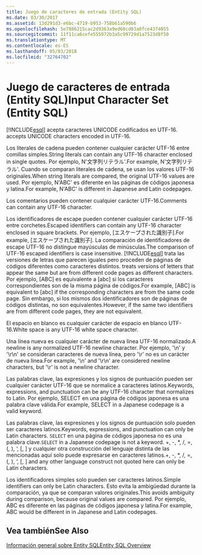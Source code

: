 ```yaml
---
title: Juego de caracteres de entrada (Entity SQL)
ms.date: 03/30/2017
ms.assetid: 13d291d3-e6bc-4719-b953-758b61a590b6
ms.openlocfilehash: 5e7886215cac2d9363a9ed68cd03a0fce4374055
ms.sourcegitcommit: 11f11ca6cefe555972b3a5c99729d1a7523d8f50
ms.translationtype: MT
ms.contentlocale: es-ES
ms.lasthandoff: 05/03/2018
ms.locfileid: "32764702"
---
```

# <a name="input-character-set-entity-sql"></a><span data-ttu-id="a98f7-102">Juego de caracteres de entrada (Entity SQL)</span><span class="sxs-lookup"><span data-stu-id="a98f7-102">Input Character Set (Entity SQL)</span></span>
[!INCLUDE[esql](../../../../../../includes/esql-md.md)]<span data-ttu-id="a98f7-103"> acepta caracteres UNICODE codificados en UTF-16.</span><span class="sxs-lookup"><span data-stu-id="a98f7-103"> accepts UNICODE characters encoded in UTF-16.</span></span>  
  
 <span data-ttu-id="a98f7-104">Los literales de cadena pueden contener cualquier carácter UTF-16 entre comillas simples.</span><span class="sxs-lookup"><span data-stu-id="a98f7-104">String literals can contain any UTF-16 character enclosed in single quotes.</span></span> <span data-ttu-id="a98f7-105">Por ejemplo, N'文字列リテラル'.</span><span class="sxs-lookup"><span data-stu-id="a98f7-105">For example, N'文字列リテラル'.</span></span> <span data-ttu-id="a98f7-106">Cuando se comparan literales de cadena, se usan los valores UTF-16 originales.</span><span class="sxs-lookup"><span data-stu-id="a98f7-106">When string literals are compared, the original UTF-16 values are used.</span></span> <span data-ttu-id="a98f7-107">Por ejemplo, N'ABC' es diferente en las páginas de códigos japonesa y latina.</span><span class="sxs-lookup"><span data-stu-id="a98f7-107">For example, N'ABC' is different in Japanese and Latin codepages.</span></span>  
  
 <span data-ttu-id="a98f7-108">Los comentarios pueden contener cualquier carácter UTF-16.</span><span class="sxs-lookup"><span data-stu-id="a98f7-108">Comments can contain any UTF-16 character.</span></span>  
  
 <span data-ttu-id="a98f7-109">Los identificadores de escape pueden contener cualquier carácter UTF-16 entre corchetes.</span><span class="sxs-lookup"><span data-stu-id="a98f7-109">Escaped identifiers can contain any UTF-16 character enclosed in square brackets.</span></span> <span data-ttu-id="a98f7-110">Por ejemplo, [エスケープされた識別子].</span><span class="sxs-lookup"><span data-stu-id="a98f7-110">For example, [エスケープされた識別子].</span></span> <span data-ttu-id="a98f7-111">La comparación de identificadores de escape UTF-16 no distingue mayúsculas de minúsculas.</span><span class="sxs-lookup"><span data-stu-id="a98f7-111">The comparison of UTF-16 escaped identifiers is case insensitive.</span></span> [!INCLUDE[esql](../../../../../../includes/esql-md.md)]<span data-ttu-id="a98f7-112"> trata las versiones de letras que parecen iguales pero proceden de páginas de códigos diferentes como caracteres distintos.</span><span class="sxs-lookup"><span data-stu-id="a98f7-112"> treats versions of letters that appear the same but are from different code pages as different characters.</span></span> <span data-ttu-id="a98f7-113">Por ejemplo, [ABC] es equivalente a [abc] si los caracteres correspondientes son de la misma página de códigos.</span><span class="sxs-lookup"><span data-stu-id="a98f7-113">For example, [ABC] is equivalent to [abc] if the corresponding characters are from the same code page.</span></span> <span data-ttu-id="a98f7-114">Sin embargo, si los mismos dos identificadores son de páginas de códigos distintas, no son equivalentes.</span><span class="sxs-lookup"><span data-stu-id="a98f7-114">However, if the same two identifiers are from different code pages, they are not equivalent.</span></span>  
  
 <span data-ttu-id="a98f7-115">El espacio en blanco es cualquier carácter de espacio en blanco UTF-16.</span><span class="sxs-lookup"><span data-stu-id="a98f7-115">White space is any UTF-16 white space character.</span></span>  
  
 <span data-ttu-id="a98f7-116">Una línea nueva es cualquier carácter de nueva línea UTF-16 normalizado.</span><span class="sxs-lookup"><span data-stu-id="a98f7-116">A newline is any normalized UTF-16 newline character.</span></span> <span data-ttu-id="a98f7-117">Por ejemplo, '\n' y '\r\n' se consideran caracteres de nueva línea, pero '\r' no es un carácter de nueva línea.</span><span class="sxs-lookup"><span data-stu-id="a98f7-117">For example, '\n' and '\r\n' are considered newline characters, but '\r' is not a newline character.</span></span>  
  
 <span data-ttu-id="a98f7-118">Las palabras clave, las expresiones y los signos de puntuación pueden ser cualquier carácter UTF-16 que se normalice a caracteres latinos.</span><span class="sxs-lookup"><span data-stu-id="a98f7-118">Keywords, expressions, and punctuation can be any UTF-16 character that normalizes to Latin.</span></span> <span data-ttu-id="a98f7-119">Por ejemplo, SELECT en una página de códigos japonesa es una palabra clave válida.</span><span class="sxs-lookup"><span data-stu-id="a98f7-119">For example, SELECT in a Japanese codepage is a valid keyword.</span></span>  
  
 <span data-ttu-id="a98f7-120">Las palabras clave, las expresiones y los signos de puntuación solo pueden ser caracteres latinos.</span><span class="sxs-lookup"><span data-stu-id="a98f7-120">Keywords, expressions, and punctuation can only be Latin characters.</span></span> <span data-ttu-id="a98f7-121">`SELECT` en una página de códigos japonesa no es una palabra clave.</span><span class="sxs-lookup"><span data-stu-id="a98f7-121">`SELECT` in a Japanese codepage is not a keyword.</span></span> <span data-ttu-id="a98f7-122">+, -, \*, /, =, (, ), ‘, [, ] y cualquier otra construcción del lenguaje distinta de las mencionadas aquí solo puede expresarse en caracteres latinos.</span><span class="sxs-lookup"><span data-stu-id="a98f7-122">+, -, \*, /, =, (, ), ‘, [, ] and any other language construct not quoted here can only be Latin characters.</span></span>  
  
 <span data-ttu-id="a98f7-123">Los identificadores simples solo pueden ser caracteres latinos.</span><span class="sxs-lookup"><span data-stu-id="a98f7-123">Simple identifiers can only be Latin characters.</span></span> <span data-ttu-id="a98f7-124">Esto evita la ambigüedad durante la comparación, ya que se comparan valores originales.</span><span class="sxs-lookup"><span data-stu-id="a98f7-124">This avoids ambiguity during comparison, because original values are compared.</span></span> <span data-ttu-id="a98f7-125">Por ejemplo, ABC es diferente en las páginas de códigos japonesa y latina.</span><span class="sxs-lookup"><span data-stu-id="a98f7-125">For example, ABC would be different in in Japanese and Latin codepages.</span></span>  
  
## <a name="see-also"></a><span data-ttu-id="a98f7-126">Vea también</span><span class="sxs-lookup"><span data-stu-id="a98f7-126">See Also</span></span>  
 [<span data-ttu-id="a98f7-127">Información general sobre Entity SQL</span><span class="sxs-lookup"><span data-stu-id="a98f7-127">Entity SQL Overview</span></span>](../../../../../../docs/framework/data/adonet/ef/language-reference/entity-sql-overview.md)
